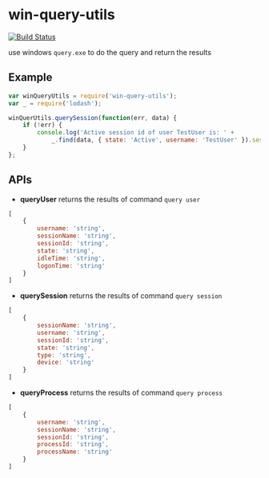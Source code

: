 # win-query-utils

[![Build Status](https://travis-ci.org/strawhatboy/node-win-query-utils.svg?branch=master)](https://travis-ci.org/strawhatboy/node-win-query-utils)

use windows `query.exe` to do the query and return the results

## Example
```js
var winQueryUtils = require('win-query-utils');
var _ = require('lodash');

winQuerUtils.querySession(function(err, data) {
    if (!err) {
        console.log('Active session id of user TestUser is: ' + 
            _.find(data, { state: 'Active', username: 'TestUser' }).sessionId);
    }
};
```

## APIs

- **queryUser** returns the results of command `query user`
```js
[
    {
        username: 'string',
        sessionName: 'string',
        sessionId: 'string',
        state: 'string',
        idleTime: 'string',
        logonTime: 'string'
    }
]
```

- **querySession** returns the results of command `query session`
```js
[
    {
        sessionName: 'string',
        username: 'string',
        sessionId: 'string',
        state: 'string',
        type: 'string',
        device: 'string'
    }
]
```

- **queryProcess** returns the results of command `query process`
```js
[
    {
        username: 'string',
        sessionName: 'string',
        sessionId: 'string',
        processId: 'string',
        processName: 'string'
    }
]